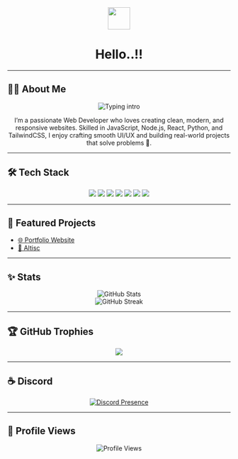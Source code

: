 <div align="center">
  <img src="https://media.giphy.com/media/hvRJCLFzcasrR4ia7z/giphy.gif" width="50" />
  <h1>Hello..!!</h1>
</div>

---

## 👨‍💻 About Me
<p align="center">
  <img
    src="https://readme-typing-svg.herokuapp.com?size=22&duration=4000&pause=800&color=000000&center=true&vCenter=true&width=650&lines=Hi+%F0%9F%91%8B,+I'm+Dipangshu+Dhar;Passionate+Web+Developer;Building+Modern+Websites;JavaScript,+Node.js,+React,+Python;Clean+Code+%26+UI%2FUX"
    alt="Typing intro"
  />
</p>

<p align="center">
  I’m a passionate Web Developer who loves creating clean, modern, and responsive websites.  
  Skilled in JavaScript, Node.js, React, Python, and TailwindCSS, I enjoy crafting smooth UI/UX  
  and building real-world projects that solve problems 🚀.
</p>

---

## 🛠️ Tech Stack
<p align="center">
  <img src="https://img.shields.io/badge/HTML5-E34F26?style=for-the-badge&logo=html5&logoColor=white" />
  <img src="https://img.shields.io/badge/CSS3-1572B6?style=for-the-badge&logo=css3&logoColor=white" />
  <img src="https://img.shields.io/badge/JavaScript-F7DF1E?style=for-the-badge&logo=javascript&logoColor=black" />
  <img src="https://img.shields.io/badge/Node.js-43853D?style=for-the-badge&logo=node.js&logoColor=white" />
  <img src="https://img.shields.io/badge/React-20232A?style=for-the-badge&logo=react&logoColor=61DAFB" />
  <img src="https://img.shields.io/badge/Python-3776AB?style=for-the-badge&logo=python&logoColor=white" />
  <img src="https://img.shields.io/badge/TailwindCSS-38B2AC?style=for-the-badge&logo=tailwind-css&logoColor=white" />
</p>

---

## 🚀 Featured Projects
- [🌐 Portfolio Website](https://github.com/dipangshudhar/portfolio)
- [🧭 Altisc](https://github.com/dipangshudhar/altisc)

---

## ✨ Stats
<p align="center">
  <img src="https://github-readme-stats.vercel.app/api?username=dipangshudhar&show_icons=true&theme=tokyonight" alt="GitHub Stats" />
  <br/>
  <img src="https://github-readme-streak-stats.herokuapp.com?user=dipangshudhar&theme=tokyonight" alt="GitHub Streak" />
</p>

---

## 🏆 GitHub Trophies
<p align="center">
  <img src="https://github-profile-trophy.vercel.app/?username=dipangshudhar&theme=onedark&no-frame=true&margin-w=10&margin-h=10" />
</p>

---

## ☕ Discord
<p align="center">
  <a href="https://discord.com/users/1389405866226356385">
    <img src="https://lanyard.cnrad.dev/api/1389405866226356385?theme=dark&hideDiscrim=true&borderRadius=16px" alt="Discord Presence" />
  </a>
</p>

---

## 👀 Profile Views
<p align="center">
  <img src="https://komarev.com/ghpvc/?username=dipangshudhar&style=flat-square&color=blue" alt="Profile Views" />
</p>
